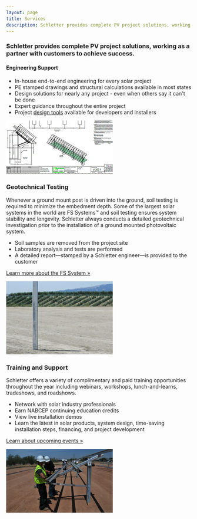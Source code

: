 ```yaml
---
layout: page
title: Services
description: Schletter provides complete PV project solutions, working as a partner with customers to achieve success.
---
```


<h3>Schletter provides complete PV project solutions, working as a partner with customers to achieve success.</h3>
<h4>Engineering Support</h4>
<section class="row">
<div class="col-md-8 col-sm-8 col-xs-12">
<ul class="">
<li >In-house end-to-end engineering for every solar project</li>
<li>PE stamped drawings and structural calculations available in most states</li>
<li>Design solutions for nearly any project - even when others say it can't be done</li>
<li>Expert guidance throughout the entire project</li>
<li>Project <a href="solar-tools.html">design tools</a> available for developers and installers</li>
</ul>
</div>
<div class="col-md-4 col-sm-4 col-xs-12">
<img src="images/services-engineering.jpg" class="img-responsive">
</div>
</section>
   
<h3 class="section">Geotechnical Testing</h3>

<section class="row">
<div class="col-md-8 col-sm-8 col-xs-12">
<p>Whenever a ground mount post is driven into the ground, soil testing is required to minimize the embedment depth.
Some of the largest solar systems in the world are FS Systems™ and soil testing ensures system stability and longevity.
Schletter always conducts a detailed geotechnical investigation prior to the installation of a ground mounted photovoltaic system. 
</p> 
<ul>
<li>Soil samples are removed from the project site</li>
<li>Laboratory analysis and tests are performed</li>
<li>A detailed report—stamped by a Schletter engineer—is provided to the customer</li>
</ul>
</div>

<div class="col-md-4 col-sm-4 col-xs-12">
    <p class="center-block"><a href="fs-system.html">Learn more about the FS System »</a></p>
<img src="images/services-geotechnical.jpg" class="img-responsive col-xs-12">  	
</div>
</section>
 
<h3 class="section">Training and Support</h3>
<section class="row">
    <div class="col-md-8 col-sm-8 col-xs-12">
<p>Schletter offers a variety of complimentary and paid training opportunities throughout the year including webinars, workshops, lunch-and-learns, tradeshows, and roadshows.</p>                            
<ul>
<li>Network with solar industry professionals</li>
<li>Earn NABCEP continuing education credits</li>
<li>View live installation demos</li>
<li>Learn the latest in solar products, system design, time-saving installation steps, financing, and project development </li>
</ul>
</div>

<div class="col-md-4 col-sm-4 col-xs-12">
    <p class="center-block"><a href="events.html">Learn about upcoming events »</a></p>
<img src="images/services-training.jpg" class="img-responsive col-xs-12">
</div>
</section>


